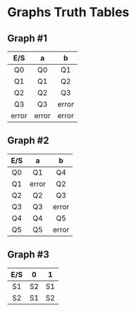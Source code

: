 # Graphs Truth Tables

## Graph #1

| E/S    | a      | b      |
| :---:  | :---:  | :---:  |
| Q0     | Q0     | Q1     |
| Q1     | Q1     | Q2     |
| Q2     | Q2     | Q3     |
| Q3     | Q3     | error  |
| error  | error  | error  |

## Graph #2

| E/S    | a      | b      |
| :---:  | :---:  | :---:  |
| Q0     | Q1     | Q4     |
| Q1     | error  | Q2     |
| Q2     | Q2     | Q3     |
| Q3     | Q3     | error  |
| Q4     | Q4     | Q5     |
| Q5     | Q5     | error  |

## Graph #3

| E/S    | 0      | 1      |
| :---:  | :---:  | :---:  |
| S1     | S2     | S1     |
| S2     | S1     | S2     |
